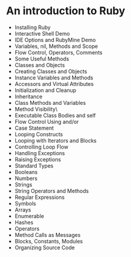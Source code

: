 # An introduction to Ruby
* Installing Ruby
* Interactive Shell Demo
* IDE Options and RubyMine Demo
* Variables, nil, Methods and Scope
* Flow Control, Operators, Comments
* Some Useful Methods
* Classes and Objects
* Creating Classes and Objects
* Instance Variables and Methods
* Accessors and Virtual Attributes
* Initialization and Cleanup
* Inheritance
* Class Methods and Variables
* Method Visibility\
* Executable Class Bodies and self
* Flow Control Using and/or
* Case Statement
* Looping Constructs
* Looping with Iterators and Blocks
* Controlling Loop Flow
* Handling Exceptions
* Raising Exceptions
* Standard Types
* Booleans
* Numbers
* Strings
* String Operators and Methods
* Regular Expressions
* Symbols
* Arrays
* Enumerable
* Hashes
* Operators
* Method Calls as Messages
* Blocks, Constants, Modules
* Organizing Source Code
